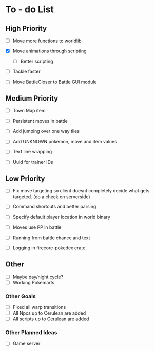 # To - do List

## High Priority

- [ ] Move more functions to worldlib

- [X] Move animations through scripting
    - [ ] Better scripting

- [ ] Tackle faster

- [ ] Move BattleCloser to Battle GUI module

## Medium Priority

- [ ] Town Map item
- [ ] Persistent moves in battle
- [ ] Add jumping over one way tiles

- [ ] Add UNKNOWN pokemon, move and item values
- [ ] Text line wrapping
- [ ] Uuid for trainer IDs

## Low Priority

- [ ] Fix move targeting so client doesnt completely decide what gets targeted. (do a check on serverside)

- [ ] Command shortcuts and better parsing
- [ ] Specify default player location in world binary
- [ ] Moves use PP in battle
- [ ] Running from battle chance and text

- [ ] Logging in firecore-pokedex crate

## Other

- [ ] Maybe day/night cycle?
- [ ] Working Pokemarts

<!-- - [ ] Trainer and Gym Leader Battle AI -->

### Other Goals

- [ ] Fixed all warp transitions
- [ ] All Npcs up to Cerulean are added
- [ ] All scripts up to Cerulean are added

### Other Planned Ideas

 - [ ] Game server